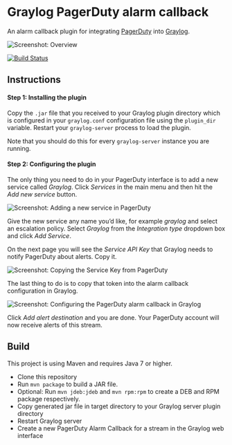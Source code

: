 # Graylog PagerDuty alarm callback

An alarm callback plugin for integrating [PagerDuty](http://pagerduty.com/) into [Graylog](https://www.graylog.org/).

![Screenshot: Overview](https://s3.amazonaws.com/graylog2public/images/plugin-pagerduty-ac-1.png)

[![Build Status](https://travis-ci.org/Graylog2/graylog-plugin-alarmcallback-pagerduty.svg)](https://travis-ci.org/Graylog2/graylog-plugin-alarmcallback-pagerduty)

## Instructions

#### Step 1: Installing the plugin

Copy the `.jar` file that you received to your Graylog plugin directory which is configured in your `graylog.conf` configuration file using the `plugin_dir` variable. Restart your `graylog-server` process to load the plugin.

Note that you should do this for every `graylog-server` instance you are running.

#### Step 2: Configuring the plugin

The only thing you need to do in your PagerDuty interface is to add a new service called *Graylog*. Click *Services* in the main menu and then hit the *Add new service* button.

![Screenshot: Adding a new service in PagerDuty](https://s3.amazonaws.com/graylog2public/images/plugin-pagerduty-ac-2.png)

Give the new service any name you’d like, for example *graylog* and select an escalation policy. Select *Graylog* from the *Integration type* dropdown box and click *Add Service*.

On the next page you will see the *Service API Key* that Graylog needs to notify PagerDuty about alerts. Copy it.

![Screenshot: Copying the Service Key from PagerDuty](https://s3.amazonaws.com/graylog2public/images/plugin-pagerduty-ac-3.png)

The last thing to do is to copy that token into the alarm callback configuration in Graylog.

![Screenshot: Configuring the PagerDuty alarm callback in Graylog](https://s3.amazonaws.com/graylog2public/images/plugin-pagerduty-ac-4.png)

Click *Add alert destination* and you are done. Your PagerDuty account will now receive alerts of this stream.

## Build

This project is using Maven and requires Java 7 or higher.

* Clone this repository
* Run `mvn package` to build a JAR file.
* Optional: Run `mvn jdeb:jdeb` and `mvn rpm:rpm` to create a DEB and RPM package respectively. 
* Copy generated jar file in target directory to your Graylog server plugin directory
* Restart Graylog server
* Create a new PagerDuty Alarm Callback for a stream in the Graylog web interface
